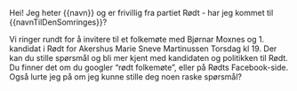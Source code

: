 Hei! Jeg heter {{navn}} og er frivillig fra partiet Rødt - har jeg kommet til {{navnTilDenSomringes}}?

Vi ringer rundt for å invitere til et folkemøte med Bjørnar Moxnes og 1. kandidat i Rødt for Akershus Marie Sneve Martinussen Torsdag kl 19. Der kan du stille spørsmål og bli mer kjent med kandidaten og politikken til Rødt.
Du finner det om du googler “rødt folkemøte”, eller på Rødts Facebook-side.
Også lurte jeg på om jeg kunne stille deg noen raske spørsmål?